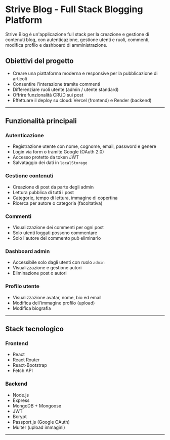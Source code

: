 # Strive Blog - Full Stack Blogging Platform

Strive Blog è un'applicazione full stack per la creazione e gestione di contenuti blog, con autenticazione, gestione utenti e ruoli, commenti, modifica profilo e dashboard di amministrazione.

## Obiettivi del progetto

- Creare una piattaforma moderna e responsive per la pubblicazione di articoli
- Consentire l'interazione tramite commenti
- Differenziare ruoli utente (admin / utente standard)
- Offrire funzionalità CRUD sui post
- Effettuare il deploy su cloud: Vercel (frontend) e Render (backend)

---

## Funzionalità principali

### Autenticazione

- Registrazione utente con nome, cognome, email, password e genere
- Login via form o tramite Google (OAuth 2.0)
- Accesso protetto da token JWT
- Salvataggio dei dati in `localStorage`

### Gestione contenuti

- Creazione di post da parte degli admin
- Lettura pubblica di tutti i post
- Categorie, tempo di lettura, immagine di copertina
- Ricerca per autore o categoria (facoltativa)

### Commenti

- Visualizzazione dei commenti per ogni post
- Solo utenti loggati possono commentare
- Solo l'autore del commento può eliminarlo

### Dashboard admin

- Accessibile solo dagli utenti con ruolo `admin`
- Visualizzazione e gestione autori
- Eliminazione post o autori

### Profilo utente

- Visualizzazione avatar, nome, bio ed email
- Modifica dell'immagine profilo (upload)
- Modifica biografia

---

## Stack tecnologico

### Frontend

- React
- React Router
- React-Bootstrap
- Fetch API

### Backend

- Node.js
- Express
- MongoDB + Mongoose
- JWT
- Bcrypt
- Passport.js (Google OAuth)
- Multer (upload immagini)

---
